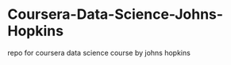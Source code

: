 Coursera-Data-Science-Johns-Hopkins
===================================

repo for coursera data science course by johns hopkins
